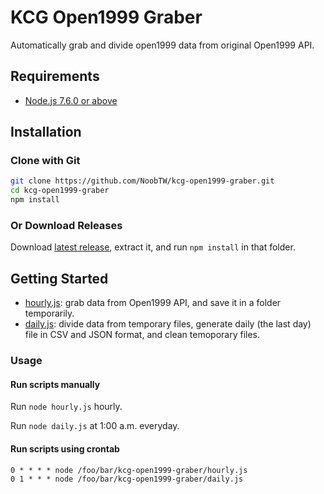 # KCG Open1999 Graber

Automatically grab and divide open1999 data from original Open1999 API.

## Requirements
- [Node.js 7.6.0 or above](https://nodejs.org/en/download/)

## Installation

### Clone with Git
```bash
git clone https://github.com/NoobTW/kcg-open1999-graber.git
cd kcg-open1999-graber
npm install
```

### Or Download Releases
Download [latest release](https://github.com/NoobTW/kcg-open1999-graber/releases/latest), extract it, and run `npm install` in that folder.

## Getting Started

- [hourly.js](/hourly.js): grab data from Open1999 API, and save it in a folder temporarily.
- [daily.js](/daily.js): divide data from temporary files, generate daily (the last day) file in CSV and JSON format, and clean temoporary files.

### Usage

#### Run scripts manually
Run `node hourly.js` hourly.

Run `node daily.js` at 1:00 a.m. everyday.

#### Run scripts using crontab
```
0 * * * * node /foo/bar/kcg-open1999-graber/hourly.js
0 1 * * * node /foo/bar/kcg-open1999-graber/daily.js
```
